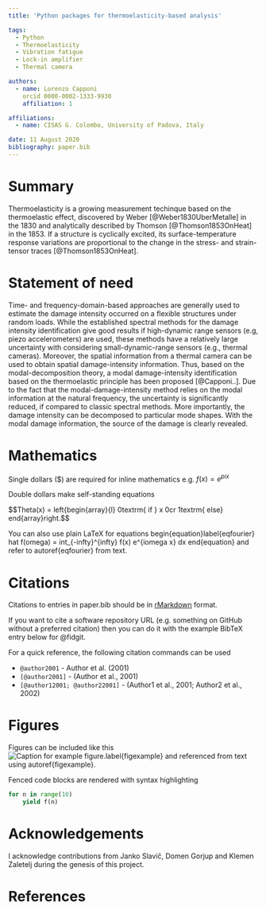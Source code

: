 ```yaml
---
title: 'Python packages for thermoelasticity-based analysis'

tags:
  - Python
  - Thermoelasticity
  - Vibration fatigue
  - Lock-in amplifier
  - Thermal camera

authors:
  - name: Lorenzo Capponi
    orcid 0000-0002-1333-9930
    affiliation: 1

affiliations:
  - name: CISAS G. Colombo, University of Padova, Italy 

date: 11 August 2020
bibliography: paper.bib
---
```


# Summary
Thermoelasticity is a growing measurement techinque based on the thermoelastic effect, discovered by Weber [@Weber1830UberMetalle] in the 1830 and analytically described by Thomson [@Thomson1853OnHeat] in the 1853. If a structure is cyclically excited, its surface-temperature response variations are proportional to the change in the stress- and strain-tensor traces [@Thomson1853OnHeat].

# Statement of need 
Time- and frequency-domain-based approaches are generally used to estimate the damage intensity occurred on a flexible structures under random loads. While the established spectral methods for the damage intensity identification give good results if high-dynamic range sensors (e.g, piezo accelerometers) are used, these methods have a relatively large
uncertainty with considering small-dynamic-range sensors (e.g., thermal cameras). Moreover, the spatial information from a thermal camera can be used to obtain spatial damage-intensity information. Thus, based on the modal-decomposition theory, a modal damage-intensity identification based on the thermoelastic principle has been proposed [@Capponi..]. Due to the fact that the modal-damage-intensity method relies on the modal information at the natural frequency, the uncertainty is significantly reduced, if compared to classic spectral methods. More importantly, the damage intensity can be decomposed to particular mode shapes. With the modal damage information, the source of the damage is clearly revealed.

# Mathematics

Single dollars ($) are required for inline mathematics e.g. $f(x) = e^{pix}$

Double dollars make self-standing equations

$$Theta(x) = left{begin{array}{l}
0textrm{ if } x  0cr
1textrm{ else}
end{array}right.$$

You can also use plain LaTeX for equations
begin{equation}label{eqfourier}
hat f(omega) = int_{-infty}^{infty} f(x) e^{iomega x} dx
end{equation}
and refer to autoref{eqfourier} from text.

# Citations

Citations to entries in paper.bib should be in
[rMarkdown](httprmarkdown.rstudio.comauthoring_bibliographies_and_citations.html)
format.

If you want to cite a software repository URL (e.g. something on GitHub without a preferred
citation) then you can do it with the example BibTeX entry below for @fidgit.

For a quick reference, the following citation commands can be used
- `@author2001`  -  Author et al. (2001)
- `[@author2001]` - (Author et al., 2001)
- `[@author12001; @author22001]` - (Author1 et al., 2001; Author2 et al., 2002)

# Figures

Figures can be included like this
![Caption for example figure.label{figexample}](figure.png)
and referenced from text using autoref{figexample}.

Fenced code blocks are rendered with syntax highlighting
```python
for n in range(10)
    yield f(n)
```	

# Acknowledgements

I acknowledge contributions from Janko Slavič, Domen Gorjup and Klemen Zaletelj during the genesis of this project.

# References